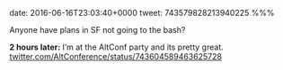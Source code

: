 date: 2016-06-16T23:03:40+0000
tweet: 743579828213940225
%%%

Anyone have plans in SF not going to the bash?

**2 hours later:** I’m at the AltConf party and its pretty great. [twitter.com/AltConference/status/743604589463625728](https://twitter.com/AltConference/status/743604589463625728)
